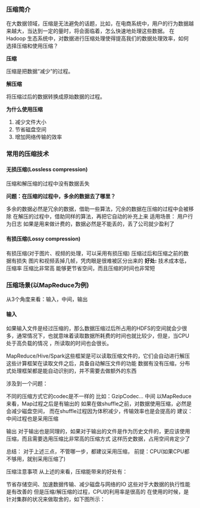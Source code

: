 ### 压缩简介

在大数据领域，压缩是无法避免的话题，比如，在电商系统中，用户的行为数据越来越大，当达到一定的量时，将会面临着，怎么快速地处理这些数据。
在Hadoop 生态系统中，对数据进行压缩处理使得提高我们的数据处理效率，如何选择压缩和使用压缩？

**压缩**

压缩是把数据“减少”的过程。

**解压缩**

将压缩过后的数据转换成原始数据的过程。

**为什么使用压缩**

1. 减少文件大小
2. 节省磁盘空间
3. 增加网络传输的效率

### 常用的压缩技术

#### 无损压缩(Lossless compression)
压缩和解压缩的过程中没有数据丢失

**问题：在压缩的过程中，多余的数据去了哪里？**

多余的数据必然是冗余的数据，借助一些算法，冗余的数据在压缩的过程中会被移除
在解压的过程中，借助同样的算法，再把它自动的补充上来
适用场景：
用户行为日志
如果是用来做计费的，数据必然是不能丢的，丢了公司就少盈利了

#### 有损压缩(Lossy compression)

有损压缩(对于图片、视频的处理，可以采用有损压缩)
压缩过后和压缩之前的数据有损失
图片和视频丢掉几帧，凭肉眼是很难被区分出来的
**好处:**
技术成本低，压缩率 压缩比非常高 能够更节省空间，而且压缩的时间也非常短


### 压缩场景(以MapReduce为例)

从3个角度来看：输入，中间，输出

#### 输入
如果输入文件是经过压缩的，那么数据压缩过后所占用的HDFS的空间就会少很多，通常情况下，也就意味着读取数据所耗费的时间也就比较少，但是，当CPU处于高负载的情况
，所读取的时间也会很长。

MapReduce/Hive/Spark这些框架是可以读取压缩文件的，它们会自动进行解压
这些计算框架在读取文件之后，具备自动解压文件的功能
数据有没有压缩，分布式处理框架都是能自动识别的，并不需要去做额外的东西

涉及到一个问题：

不同的压缩方式它的codec是不一样的
比如：GzipCodec…
中间
以MapReduce来看，Map过程之后是有输出的
如果在做shuffle之前，对数据使用压缩，必然是会减少磁盘空间，
而在shuffle过程因为体积减少，传输效率也是会提高的
建议：中间过程也是采用压缩

输出
对于输出也是同理的，如果对于输出的文件是作为历史文件的，更应该使用压缩，而且需要选用压缩比非常高的压缩方式
这样历史数据，占用空间肯定少了

总结：
对于上述三点，不管哪一步，都建议采用压缩，
前提：CPU(如果CPU都不够用，就别采用压缩了)

压缩注意事项
从上述的来看，压缩能带来的好处有：

节省存储空间、加速数据传输、减少磁盘与网络的IO
这些对于大数据的执行性能是有改善的
但是压缩/解压缩的过程，CPU的利用率是很高的
在使用的时候，是针对集群的状况来做取舍的，如下图所示：





























